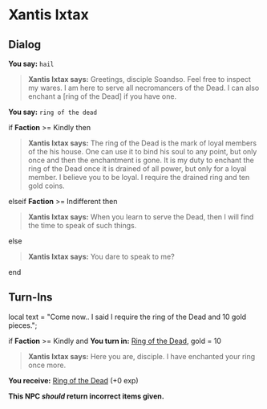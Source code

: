 # Xantis Ixtax
## Dialog

**You say:** `hail`



>**Xantis Ixtax says:** Greetings, disciple Soandso. Feel free to inspect my wares. I am here to serve all necromancers of the Dead. I can also enchant a [ring of the Dead] if you have one.

**You say:** `ring of the dead`



if **Faction** >= Kindly then



>**Xantis Ixtax says:** The ring of the Dead is the mark of loyal members of the his house. One can use it to bind his soul to any point, but only once and then the enchantment is gone. It is my duty to enchant the ring of the Dead once it is drained of all power, but only for a loyal member. I believe you to be loyal. I require the drained ring and ten gold coins.


elseif **Faction** >= Indifferent then



>**Xantis Ixtax says:** When you learn to serve the Dead, then I will find the time to speak of such things.


else



>**Xantis Ixtax says:** You dare to speak to me?

end

## Turn-Ins



local text = "Come now.. I said I require the ring of the Dead and 10 gold pieces.";



if **Faction** >= Kindly and  **You turn in:** [Ring of the Dead](/item/13394), gold = 10


>**Xantis Ixtax says:** Here you are, disciple. I have enchanted your ring once more.


 **You receive:**  [Ring of the Dead](/item/13394) (+0 exp)

**This NPC *should* return incorrect items given.**






